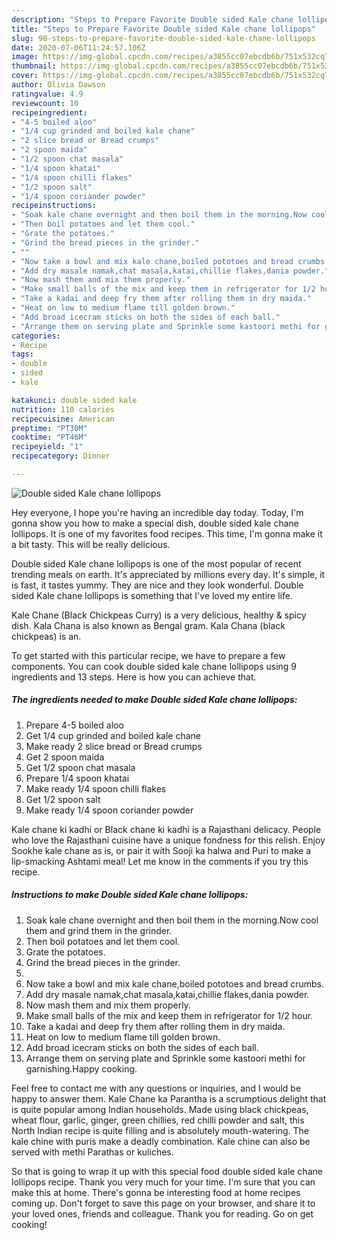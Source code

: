 ```yaml
---
description: "Steps to Prepare Favorite Double sided Kale chane lollipops"
title: "Steps to Prepare Favorite Double sided Kale chane lollipops"
slug: 90-steps-to-prepare-favorite-double-sided-kale-chane-lollipops
date: 2020-07-06T11:24:57.106Z
image: https://img-global.cpcdn.com/recipes/a3855cc07ebcdb6b/751x532cq70/double-sided-kale-chane-lollipops-recipe-main-photo.jpg
thumbnail: https://img-global.cpcdn.com/recipes/a3855cc07ebcdb6b/751x532cq70/double-sided-kale-chane-lollipops-recipe-main-photo.jpg
cover: https://img-global.cpcdn.com/recipes/a3855cc07ebcdb6b/751x532cq70/double-sided-kale-chane-lollipops-recipe-main-photo.jpg
author: Olivia Dawson
ratingvalue: 4.9
reviewcount: 10
recipeingredient:
- "4-5 boiled aloo"
- "1/4 cup grinded and boiled kale chane"
- "2 slice bread or Bread crumps"
- "2 spoon maida"
- "1/2 spoon chat masala"
- "1/4 spoon khatai"
- "1/4 spoon chilli flakes"
- "1/2 spoon salt"
- "1/4 spoon coriander powder"
recipeinstructions:
- "Soak kale chane overnight and then boil them in the morning.Now cool them and grind them in the grinder."
- "Then boil potatoes and let them cool."
- "Grate the potatoes."
- "Grind the bread pieces in the grinder."
- ""
- "Now take a bowl and mix kale chane,boiled pototoes and bread crumbs."
- "Add dry masale namak,chat masala,katai,chillie flakes,dania powder."
- "Now mash them and mix them properly."
- "Make small balls of the mix and keep them in refrigerator for 1/2 hour."
- "Take a kadai and deep fry them after rolling them in dry maida."
- "Heat on low to medium flame till golden brown."
- "Add broad icecram sticks on both the sides of each ball."
- "Arrange them on serving plate and Sprinkle some kastoori methi for garnishing.Happy cooking."
categories:
- Recipe
tags:
- double
- sided
- kale

katakunci: double sided kale 
nutrition: 110 calories
recipecuisine: American
preptime: "PT30M"
cooktime: "PT46M"
recipeyield: "1"
recipecategory: Dinner

---
```



![Double sided Kale chane lollipops](https://img-global.cpcdn.com/recipes/a3855cc07ebcdb6b/751x532cq70/double-sided-kale-chane-lollipops-recipe-main-photo.jpg)

Hey everyone, I hope you're having an incredible day today. Today, I'm gonna show you how to make a special dish, double sided kale chane lollipops. It is one of my favorites food recipes. This time, I'm gonna make it a bit tasty. This will be really delicious.

Double sided Kale chane lollipops is one of the most popular of recent trending meals on earth. It's appreciated by millions every day. It's simple, it is fast, it tastes yummy. They are nice and they look wonderful. Double sided Kale chane lollipops is something that I've loved my entire life.

Kale Chane (Black Chickpeas Curry) is a very delicious, healthy &amp; spicy dish. Kala Chana is also known as Bengal gram. Kala Chana (black chickpeas) is an.


To get started with this particular recipe, we have to prepare a few components. You can cook double sided kale chane lollipops using 9 ingredients and 13 steps. Here is how you can achieve that.

<!--inarticleads1-->

##### The ingredients needed to make Double sided Kale chane lollipops:

1. Prepare 4-5 boiled aloo
1. Get 1/4 cup grinded and boiled kale chane
1. Make ready 2 slice bread or Bread crumps
1. Get 2 spoon maida
1. Get 1/2 spoon chat masala
1. Prepare 1/4 spoon khatai
1. Make ready 1/4 spoon chilli flakes
1. Get 1/2 spoon salt
1. Make ready 1/4 spoon coriander powder


Kale chane ki kadhi or Black chane ki kadhi is a Rajasthani delicacy. People who love the Rajasthani cuisine have a unique fondness for this relish. Enjoy Sookhe kale chane as is, or pair it with Sooji ka halwa and Puri to make a lip-smacking Ashtami meal! Let me know in the comments if you try this recipe. 

<!--inarticleads2-->

##### Instructions to make Double sided Kale chane lollipops:

1. Soak kale chane overnight and then boil them in the morning.Now cool them and grind them in the grinder.
1. Then boil potatoes and let them cool.
1. Grate the potatoes.
1. Grind the bread pieces in the grinder.
1. 
1. Now take a bowl and mix kale chane,boiled pototoes and bread crumbs.
1. Add dry masale namak,chat masala,katai,chillie flakes,dania powder.
1. Now mash them and mix them properly.
1. Make small balls of the mix and keep them in refrigerator for 1/2 hour.
1. Take a kadai and deep fry them after rolling them in dry maida.
1. Heat on low to medium flame till golden brown.
1. Add broad icecram sticks on both the sides of each ball.
1. Arrange them on serving plate and Sprinkle some kastoori methi for garnishing.Happy cooking.


Feel free to contact me with any questions or inquiries, and I would be happy to answer them. Kale Chane ka Parantha is a scrumptious delight that is quite popular among Indian households. Made using black chickpeas, wheat flour, garlic, ginger, green chillies, red chilli powder and salt, this North Indian recipe is quite filling and is absolutely mouth-watering. The kale chine with puris make a deadly combination. Kale chine can also be served with methi Parathas or kuliches. 

So that is going to wrap it up with this special food double sided kale chane lollipops recipe. Thank you very much for your time. I'm sure that you can make this at home. There's gonna be interesting food at home recipes coming up. Don't forget to save this page on your browser, and share it to your loved ones, friends and colleague. Thank you for reading. Go on get cooking!

